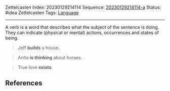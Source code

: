 Zettelcasten Index: 20230129214114
Sequence: [20230129214114-a](20230129214114-a.md)
Status: #idea
Zettelcasten Tags: [Language](../map-of-content/Language.md)

---

A verb is a word that describes what the subject of the sentence is doing. They can indicate (physical or mental) actions, occurrences and states of being.

 > 
 > Jeff **builds** a house.

 > 
 > Anita **is thinking** about horses.

 > 
 > True love **exists**.

## References
